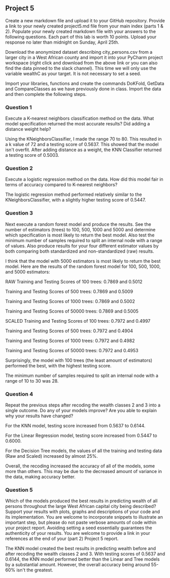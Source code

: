 ## Project 5
Create a new markdown file and upload it to your GitHub repository. Provide a link to your newly created project5.md file from your main index (parts 1 & 2).
Populate your newly created markdown file with your answers to the following questions. Each part of this lab is worth 10 points.
Upload your response no later than midnight on Sunday, April 25th.


Download the anonymized dataset describing city_persons.csv from a larger city in a West African county and import it into your PyCharm project workspace
(right click and download from the above link or you can also find the data pinned to the slack channel). This time we will only use the variable wealthC as your target.
It is not necessary to set a seed.


Import your libraries, functions and create the commands DoKFold, GetData and CompareClasses as we have previously done in class.
Import the data and then complete the following steps.


### Question 1

Execute a K-nearest neighbors classification method on the data. What model specification returned the most accurate results? Did adding a distance weight help?

Using the KNeighborsClassifier, I made the range 70 to 80. This resulted in a k value of 72 and a testing score of 0.5637. This showed that the model isn't overfit. After adding distance as a weight, the KNN Classifier returned a testing score of 0.5003.

### Question 2
Execute a logistic regression method on the data. How did this model fair in terms of accuracy compared to K-nearest neighbors?

The logistic regression method performed relatively similar to the KNeighborsClassifier, with a slightly higher testing score of 0.5447.

### Question 3
Next execute a random forest model and produce the results. See the number of estimators (trees) to 100, 500, 1000 and 5000 and determine which specification is most likely to return the best model. Also test the minimum number of samples required to split an internal node with a range of values. Also produce results for your four different estimator values by both comparing both standardized and non-standardized (raw) results.

I think that the model with 5000 estimators is most likely to return the best model.
Here are the results of the random forest model for 100, 500, 1000, and 5000 estimators:

RAW
Training and Testing Scores of 100 trees: 0.7869 and 0.5012

Training and Testing Scores of 500 trees: 0.7869 and 0.5009

Training and Testing Scores of 1000 trees: 0.7869 and 0.5002

Training and Testing Scores of 50000 trees: 0.7869 and 0.5005

SCALED
Training and Testing Scores of 100 trees: 0.7972 and 0.4997

Training and Testing Scores of 500 trees: 0.7972 and 0.4904

Training and Testing Scores of 1000 trees: 0.7972 and 0.4982

Training and Testing Scores of 50000 trees: 0.7972 and 0.4953

Surprisingly, the model with 100 trees (the least amount of estimators) performed the best, with the highest testing score.

The minimum number of samples required to split an internal node with a range of 10 to 30 was 28.

### Question 4
Repeat the previous steps after recoding the wealth classes 2 and 3 into a single outcome. Do any of your models improve? Are you able to explain why your results have changed?

For the KNN model, testing score increased from 0.5637 to 0.6144.

For the Linear Regression model, testing score increased from 0.5447 to 0.6000.

For the Decision Tree models, the values of all the training and testing data (Raw and Scaled) increased by almost 25%.

Overall, the recoding increased the accuracy of all of the models, some more than others. This may be due to the decreased amount of variance in the data, making accuracy better.

### Question 5

Which of the models produced the best results in predicting wealth of all persons throughout the large West African capital city being described? Support your results with plots, graphs and descriptions of your code and its implementation. You are welcome to incorporate snippets to illustrate an important step, but please do not paste verbose amounts of code within your project report. Avoiding setting a seed essentially guarantees the authenticity of your results. You are welcome to provide a link in your references at the end of your (part 2) Project 5 report.

The KNN model created the best results in predicting wealth before and after recoding the wealth classes 2 and 3. With testing scores of 0.5637 and 0.6144, the KNN model performed better than the Linear and Tree models by a substantial amount. However, the overall accuracy being around 55-60% isn't the greatest.
